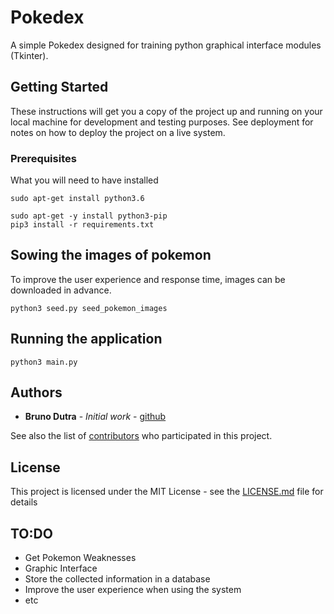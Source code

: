 
# Pokedex

A simple Pokedex designed for training python graphical interface modules (Tkinter).

## Getting Started

These instructions will get you a copy of the project up and running on your local machine for development and testing purposes. See deployment for notes on how to deploy the project on a live system.

### Prerequisites

What you will need to have installed
```
sudo apt-get install python3.6
```
```
sudo apt-get -y install python3-pip
pip3 install -r requirements.txt
```
## Sowing the images of pokemon
To improve the user experience and response time, images can be downloaded in advance.
```
python3 seed.py seed_pokemon_images
```
## Running the application 

```
python3 main.py
```

## Authors

* **Bruno Dutra** - *Initial work* - [github](https://github.com/BrunoVieiraDutra)

See also the list of [contributors](https://github.com/BrunoVieiraDutra/Pokedex/graphs/contributors) who participated in this project.

## License

This project is licensed under the MIT License - see the [LICENSE.md](LICENSE.md) file for details



## TO:DO

 - Get Pokemon Weaknesses
  - Graphic Interface 
  - Store the collected information in a database
  - Improve the user experience when using the system
  - etc



